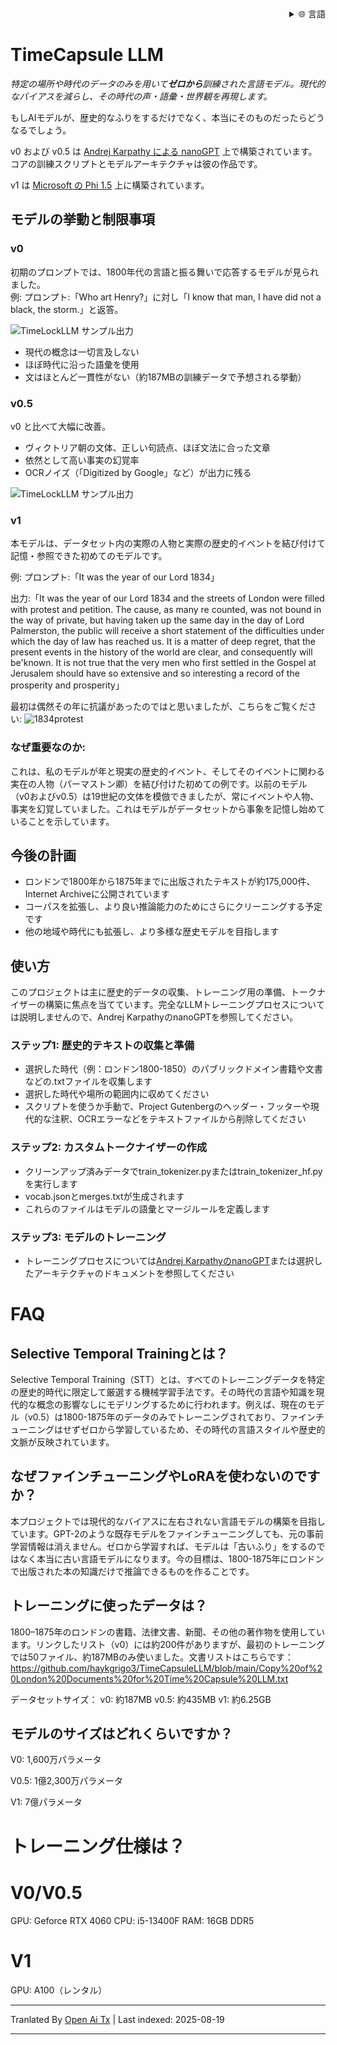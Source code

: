 
<div align="right">
  <details>
    <summary >🌐 言語</summary>
    <div>
      <div align="center">
        <a href="https://openaitx.github.io/view.html?user=haykgrigo3&project=TimeCapsuleLLM&lang=en">English</a>
        | <a href="https://openaitx.github.io/view.html?user=haykgrigo3&project=TimeCapsuleLLM&lang=zh-CN">简体中文</a>
        | <a href="#" title="Coming soon">繁體中文 (近日公開)</a> |
        | <a href="https://openaitx.github.io/view.html?user=haykgrigo3&project=TimeCapsuleLLM&lang=ja">日本語</a>
        | <a href="https://openaitx.github.io/view.html?user=haykgrigo3&project=TimeCapsuleLLM&lang=ko">한국어</a>
        | <a href="#" title="Coming soon">हिन्दी (近日公開)</a> |
        | <a href="#" title="Coming soon">ไทย (近日公開)</a> |
        | <a href="#" title="Coming soon">Français (近日公開)</a>
        | <a href="#" title="Coming soon">Deutsch (近日公開)</a>
        | <a href="#" title="Coming soon">Español (近日公開)</a>
        | <a href="#" title="Coming soon">Italiano (近日公開)</a>
        | <a href="#" title="Coming soon">Русский (近日公開)</a>
        | <a href="#" title="Coming soon">Português (近日公開)</a>
        | <a href="#" title="Coming soon">Nederlands (近日公開)</a>
        | <a href="#" title="Coming soon">Polski (近日公開)</a>
        | <a href="#" title="Coming soon">العربية (近日公開)</a>
        | <a href="#" title="Coming soon">فارسی (近日公開)</a>
        | <a href="#" title="Coming soon">Türkçe (近日公開)</a>
        | <a href="#" title="Coming soon">Tiếng Việt (近日公開)</a>
        | <a href="#" title="Coming soon">Bahasa Indonesia (近日公開)</a>

      </div>
    </div>
  </details>
</div>

# TimeCapsule LLM

*特定の場所や時代のデータのみを用いて**ゼロから**訓練された言語モデル。現代的なバイアスを減らし、その時代の声・語彙・世界観を再現します。*

もしAIモデルが、歴史的なふりをするだけでなく、本当にそのものだったらどうなるでしょう。

v0 および v0.5 は [Andrej Karpathy による nanoGPT](https://github.com/karpathy/nanoGPT) 上で構築されています。コアの訓練スクリプトとモデルアーキテクチャは彼の作品です。

v1 は [Microsoft の Phi 1.5](https://huggingface.co/microsoft/phi-1_5) 上に構築されています。


##  モデルの挙動と制限事項

### **v0**  

初期のプロンプトでは、1800年代の言語と振る舞いで応答するモデルが見られました。  
例: プロンプト:「Who art Henry?」に対し「I know that man, I have did not a black, the storm.」と返答。

![TimeLockLLM サンプル出力](https://github.com/haykgrigo3/TimeCapsuleLLM/blob/main/london_1800_1850_v0/timelockllm_sample_output.png?raw=true)

- 現代の概念は一切言及しない  
- ほぼ時代に沿った語彙を使用  
- 文はほとんど一貫性がない（約187MBの訓練データで予想される挙動）

### **v0.5** 

v0 と比べて大幅に改善。  
- ヴィクトリア朝の文体、正しい句読点、ほぼ文法に合った文章  
- 依然として高い事実の幻覚率  
- OCRノイズ（「Digitized by Google」など）が出力に残る

![TimeLockLLM サンプル出力](https://github.com/haykgrigo3/TimeCapsuleLLM/blob/main/london_1800_1875_v0.5/fellowcitizens.png?raw=true)

### **v1**

本モデルは、データセット内の実際の人物と実際の歴史的イベントを結び付けて記憶・参照できた初めてのモデルです。

例: プロンプト:「It was the year of our Lord 1834」 

出力:「It was the year of our Lord 1834 and the streets of London were filled with protest and petition. The cause, as many re counted, was not bound in the way of private, but having taken up the same day in the day of Lord Palmerston, the public will receive a short statement of the difficulties under which the day of law has reached us. It is a matter of deep regret, that the present events in the history of the world are clear, and consequently will be'known. It is not true that the very men who first settled in the Gospel at Jerusalem should have so extensive and so interesting a record of the prosperity and prosperity」

最初は偶然その年に抗議があったのではと思いましたが、こちらをご覧ください: ![1834protest](https://raw.githubusercontent.com/haykgrigo3/TimeCapsuleLLM/main/1834protest.png)

### なぜ重要なのか:

これは、私のモデルが年と現実の歴史的イベント、そしてそのイベントに関わる実在の人物（パーマストン卿）を結び付けた初めての例です。以前のモデル（v0およびv0.5）は19世紀の文体を模倣できましたが、常にイベントや人物、事実を幻覚していました。これはモデルがデータセットから事象を記憶し始めていることを示しています。

## 今後の計画
- ロンドンで1800年から1875年までに出版されたテキストが約175,000件、Internet Archiveに公開されています
- コーパスを拡張し、より良い推論能力のためにさらにクリーニングする予定です
- 他の地域や時代にも拡張し、より多様な歴史モデルを目指します


## 使い方

このプロジェクトは主に歴史的データの収集、トレーニング用の準備、トークナイザーの構築に焦点を当てています。完全なLLMトレーニングプロセスについては説明しませんので、Andrej KarpathyのnanoGPTを参照してください。

### ステップ1: 歴史的テキストの収集と準備

- 選択した時代（例：ロンドン1800-1850）のパブリックドメイン書籍や文書などの.txtファイルを収集します
- 選択した時代や場所の範囲内に収めてください
- スクリプトを使うか手動で、Project Gutenbergのヘッダー・フッターや現代的な注釈、OCRエラーなどをテキストファイルから削除してください

### ステップ2: カスタムトークナイザーの作成

- クリーンアップ済みデータでtrain_tokenizer.pyまたはtrain_tokenizer_hf.pyを実行します
- vocab.jsonとmerges.txtが生成されます
- これらのファイルはモデルの語彙とマージルールを定義します

### ステップ3: モデルのトレーニング

- トレーニングプロセスについては[Andrej KarpathyのnanoGPT](https://github.com/karpathy/nanoGPT)または選択したアーキテクチャのドキュメントを参照してください

# FAQ

## Selective Temporal Trainingとは？

Selective Temporal Training（STT）とは、すべてのトレーニングデータを特定の歴史的時代に限定して厳選する機械学習手法です。その時代の言語や知識を現代的な概念の影響なしにモデリングするために行われます。例えば、現在のモデル（v0.5）は1800-1875年のデータのみでトレーニングされており、ファインチューニングはせずゼロから学習しているため、その時代の言語スタイルや歴史的文脈が反映されています。

## なぜファインチューニングやLoRAを使わないのですか？

本プロジェクトでは現代的なバイアスに左右されない言語モデルの構築を目指しています。GPT-2のような既存モデルをファインチューニングしても、元の事前学習情報は消えません。ゼロから学習すれば、モデルは「古いふり」をするのではなく本当に古い言語モデルになります。今の目標は、1800-1875年にロンドンで出版された本の知識だけで推論できるものを作ることです。

## トレーニングに使ったデータは？

1800–1875年のロンドンの書籍、法律文書、新聞、その他の著作物を使用しています。リンクしたリスト（v0）には約200件がありますが、最初のトレーニングでは50ファイル、約187MBのみ使いました。文書リストはこちらです：
https://github.com/haykgrigo3/TimeCapsuleLLM/blob/main/Copy%20of%20London%20Documents%20for%20Time%20Capsule%20LLM.txt


データセットサイズ：
v0: 約187MB
v0.5: 約435MB
v1: 約6.25GB

## モデルのサイズはどれくらいですか？

V0: 1,600万パラメータ

V0.5: 1億2,300万パラメータ

V1: 7億パラメータ

# トレーニング仕様は？

# V0/V0.5
GPU: Geforce RTX 4060
CPU: i5-13400F
RAM: 16GB DDR5

# V1
GPU: A100（レンタル）














---

Tranlated By [Open Ai Tx](https://github.com/OpenAiTx/OpenAiTx) | Last indexed: 2025-08-19

---